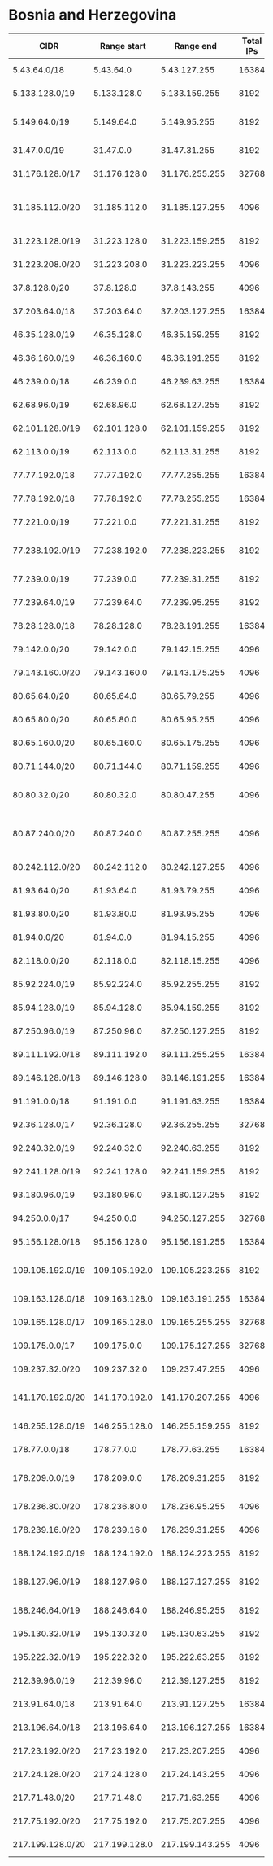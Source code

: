 # Bosnia and Herzegovina

CIDR               | Range start     | Range end       | Total IPs  | Assign date | Owner
------------------ | --------------- | --------------- | ---------- | ----------- | -----
5.43.64.0/18       | 5.43.64.0       | 5.43.127.255    | 16384      | 2012-05-18  | Telemach d.o.o. Sarajevo
5.133.128.0/19     | 5.133.128.0     | 5.133.159.255   | 8192       | 2012-07-04  | HT d.o.o. Mostar
5.149.64.0/19      | 5.149.64.0      | 5.149.95.255    | 8192       | 2012-07-16  | AVAX NET doo za telekomunikacije
31.47.0.0/19       | 31.47.0.0       | 31.47.31.255    | 8192       | 2011-03-21  | TXTV d.o.o. Tuzla
31.176.128.0/17    | 31.176.128.0    | 31.176.255.255  | 32768      | 2011-03-08  | BH Telecom d.d. Sarajevo
31.185.112.0/20    | 31.185.112.0    | 31.185.127.255  | 4096       | 2011-03-16  | Privredno trgovacko drustvo Velnet d.o.o Mostar
31.223.128.0/19    | 31.223.128.0    | 31.223.159.255  | 8192       | 2011-05-16  | Telekom Srpske
31.223.208.0/20    | 31.223.208.0    | 31.223.223.255  | 4096       | 2011-05-17  | Blicnet d.o.o.
37.8.128.0/20      | 37.8.128.0      | 37.8.143.255    | 4096       | 2011-12-13  | HT d.o.o. Mostar
37.203.64.0/18     | 37.203.64.0     | 37.203.127.255  | 16384      | 2012-03-26  | BH Telecom d.d. Sarajevo
46.35.128.0/19     | 46.35.128.0     | 46.35.159.255   | 8192       | 2010-10-19  | HT d.o.o. Mostar
46.36.160.0/19     | 46.36.160.0     | 46.36.191.255   | 8192       | 2010-10-29  | Logosoft 
46.239.0.0/18      | 46.239.0.0      | 46.239.63.255   | 16384      | 2011-02-09  | Telekom Srpske
62.68.96.0/19      | 62.68.96.0      | 62.68.127.255   | 8192       | 2008-07-02  | ELTA KABEL d.o.o.
62.101.128.0/19    | 62.101.128.0    | 62.101.159.255  | 8192       | 2010-04-23  | DASTO semtel d.o.o.
62.113.0.0/19      | 62.113.0.0      | 62.113.31.255   | 8192       | 2008-10-01  | HT d.o.o. Mostar
77.77.192.0/18     | 77.77.192.0     | 77.77.255.255   | 16384      | 2007-02-27  | Telemach d.o.o. Sarajevo
77.78.192.0/18     | 77.78.192.0     | 77.78.255.255   | 16384      | 2007-03-09  | Telemach d.o.o. Sarajevo
77.221.0.0/19      | 77.221.0.0      | 77.221.31.255   | 8192       | 2007-03-27  | Telemach d.o.o. Sarajevo
77.238.192.0/19    | 77.238.192.0    | 77.238.223.255  | 8192       | 2007-02-16  | Kablovska Televizija HS d.o.o Sarajevo
77.239.0.0/19      | 77.239.0.0      | 77.239.31.255   | 8192       | 2007-02-22  | Telemach d.o.o. Sarajevo
77.239.64.0/19     | 77.239.64.0     | 77.239.95.255   | 8192       | 2007-03-07  | Telrad doo
78.28.128.0/18     | 78.28.128.0     | 78.28.191.255   | 16384      | 2007-09-19  | SARNET
79.142.0.0/20      | 79.142.0.0      | 79.142.15.255   | 4096       | 2007-10-29  | Logosoft 
79.143.160.0/20    | 79.143.160.0    | 79.143.175.255  | 4096       | 2007-11-26  | ELTA KABEL d.o.o.
80.65.64.0/20      | 80.65.64.0      | 80.65.79.255    | 4096       | 2001-05-14  | BH Telecom d.d. Sarajevo
80.65.80.0/20      | 80.65.80.0      | 80.65.95.255    | 4096       | 2003-05-23  | BH Telecom d.d. Sarajevo
80.65.160.0/20     | 80.65.160.0     | 80.65.175.255   | 4096       | 2001-05-15  | europroNET Bosnia d.o.o.
80.71.144.0/20     | 80.71.144.0     | 80.71.159.255   | 4096       | 2005-01-13  | Pincom d.o.o.
80.80.32.0/20      | 80.80.32.0      | 80.80.47.255    | 4096       | 2010-09-22  | Kablovska Televizija HS d.o.o Sarajevo
80.87.240.0/20     | 80.87.240.0     | 80.87.255.255   | 4096       | 2005-05-24  | Lanaco d.o.o. za Informacione Tehnologije Banja Luka
80.242.112.0/20    | 80.242.112.0    | 80.242.127.255  | 4096       | 2005-09-07  | Blicnet d.o.o.
81.93.64.0/20      | 81.93.64.0      | 81.93.79.255    | 4096       | 2002-08-07  | Telekom Srpske
81.93.80.0/20      | 81.93.80.0      | 81.93.95.255    | 4096       | 2002-12-09  | Telekom Srpske
81.94.0.0/20       | 81.94.0.0       | 81.94.15.255    | 4096       | 2002-08-09  | Poste Srpske a.d.
82.118.0.0/20      | 82.118.0.0      | 82.118.15.255   | 4096       | 2011-08-26  | MISS.NET d.o.o.
85.92.224.0/19     | 85.92.224.0     | 85.92.255.255   | 8192       | 2004-12-07  | BH Telecom d.d. Sarajevo
85.94.128.0/19     | 85.94.128.0     | 85.94.159.255   | 8192       | 2004-12-31  | HT d.o.o. Mostar
87.250.96.0/19     | 87.250.96.0     | 87.250.127.255  | 8192       | 2005-09-06  | DASTO semtel d.o.o.
89.111.192.0/18    | 89.111.192.0    | 89.111.255.255  | 16384      | 2006-04-28  | Telekom Srpske
89.146.128.0/18    | 89.146.128.0    | 89.146.191.255  | 16384      | 2006-02-07  | BH Telecom d.d. Sarajevo
91.191.0.0/18      | 91.191.0.0      | 91.191.63.255   | 16384      | 2007-01-11  | DASTO semtel d.o.o.
92.36.128.0/17     | 92.36.128.0     | 92.36.255.255   | 32768      | 2008-01-10  | BH Telecom d.d. Sarajevo
92.240.32.0/19     | 92.240.32.0     | 92.240.63.255   | 8192       | 2007-11-19  | HT d.o.o. Mostar
92.241.128.0/19    | 92.241.128.0    | 92.241.159.255  | 8192       | 2007-12-17  | Blicnet d.o.o.
93.180.96.0/19     | 93.180.96.0     | 93.180.127.255  | 8192       | 2011-12-01  | Telemach d.o.o. Sarajevo
94.250.0.0/17      | 94.250.0.0      | 94.250.127.255  | 32768      | 2008-09-19  | Telekom Srpske
95.156.128.0/18    | 95.156.128.0    | 95.156.191.255  | 16384      | 2009-03-23  | HT d.o.o. Mostar
109.105.192.0/19   | 109.105.192.0   | 109.105.223.255 | 8192       | 2009-09-16  | Team Consulting d.o.o.
109.163.128.0/18   | 109.163.128.0   | 109.163.191.255 | 16384      | 2011-09-15  | BH Telecom d.d. Sarajevo
109.165.128.0/17   | 109.165.128.0   | 109.165.255.255 | 32768      | 2009-10-19  | Telekom Srpske
109.175.0.0/17     | 109.175.0.0     | 109.175.127.255 | 32768      | 2009-12-09  | BH Telecom d.d. Sarajevo
109.237.32.0/20    | 109.237.32.0    | 109.237.47.255  | 4096       | 2010-01-11  | Telemach d.o.o. Sarajevo
141.170.192.0/20   | 141.170.192.0   | 141.170.207.255 | 4096       | 2011-07-04  | GLOBAL INTERNET d.o.o. Novi Travnik
146.255.128.0/19   | 146.255.128.0   | 146.255.159.255 | 8192       | 2011-07-19  | Telemach d.o.o. Sarajevo
178.77.0.0/18      | 178.77.0.0      | 178.77.63.255   | 16384      | 2010-04-15  | Logosoft 
178.209.0.0/19     | 178.209.0.0     | 178.209.31.255  | 8192       | 2010-04-28  | GLOBAL INTERNET d.o.o. Novi Travnik
178.236.80.0/20    | 178.236.80.0    | 178.236.95.255  | 4096       | 2010-06-02  | Telemach d.o.o. Sarajevo
178.239.16.0/20    | 178.239.16.0    | 178.239.31.255  | 4096       | 2010-07-29  | Mreza d.o.o.
188.124.192.0/19   | 188.124.192.0   | 188.124.223.255 | 8192       | 2009-06-26  | ELTA KABEL d.o.o.
188.127.96.0/19    | 188.127.96.0    | 188.127.127.255 | 8192       | 2009-07-29  | Kablovska Televizija HS d.o.o Sarajevo
188.246.64.0/19    | 188.246.64.0    | 188.246.95.255  | 8192       | 2009-08-18  | Blicnet d.o.o.
195.130.32.0/19    | 195.130.32.0    | 195.130.63.255  | 8192       | 1997-07-16  | University of Sarajevo
195.222.32.0/19    | 195.222.32.0    | 195.222.63.255  | 8192       | 1997-07-30  | BH Telecom d.d. Sarajevo
212.39.96.0/19     | 212.39.96.0     | 212.39.127.255  | 8192       | 1999-09-09  | HT d.o.o. Mostar
213.91.64.0/18     | 213.91.64.0     | 213.91.127.255  | 16384      | 2005-03-11  | AIRABA D.O.O. Sarajevo
213.196.64.0/18    | 213.196.64.0    | 213.196.127.255 | 16384      | 2008-02-22  | DASTO semtel d.o.o.
217.23.192.0/20    | 217.23.192.0    | 217.23.207.255  | 4096       | 2000-10-09  | Blicnet d.o.o.
217.24.128.0/20    | 217.24.128.0    | 217.24.143.255  | 4096       | 2011-02-11  | Telekom Srpske
217.71.48.0/20     | 217.71.48.0     | 217.71.63.255   | 4096       | 2003-08-07  | TXTV d.o.o. Tuzla
217.75.192.0/20    | 217.75.192.0    | 217.75.207.255  | 4096       | 2000-12-28  | Logosoft 
217.199.128.0/20   | 217.199.128.0   | 217.199.143.255 | 4096       | 2001-05-08  | europroNET Bosnia d.o.o.

